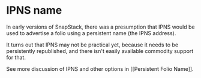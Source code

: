# IPNS name

In early versions of SnapStack, there was a presumption that IPNS would be used to advertise a folio using a persistent name (the IPNS address).

It turns out that IPNS may not be practical yet, because it needs to be persistently republished, and there isn't easily available commodity support for that.

See more discussion of IPNS and other options in [[Persistent Folio Name]].